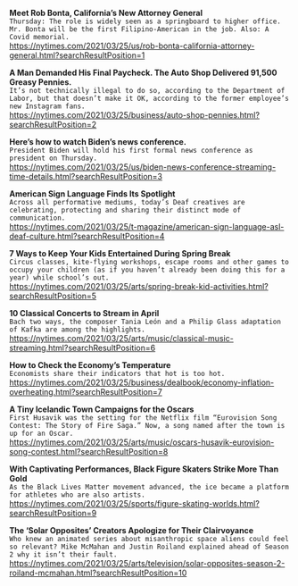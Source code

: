 **Meet Rob Bonta, California’s New Attorney General**\
`Thursday: The role is widely seen as a springboard to higher office. Mr. Bonta will be the first Filipino-American in the job. Also: A Covid memorial.`\
https://nytimes.com/2021/03/25/us/rob-bonta-california-attorney-general.html?searchResultPosition=1

**A Man Demanded His Final Paycheck. The Auto Shop Delivered 91,500 Greasy Pennies.**\
`It’s not technically illegal to do so, according to the Department of Labor, but that doesn’t make it OK, according to the former employee’s new Instagram fans.`\
https://nytimes.com/2021/03/25/business/auto-shop-pennies.html?searchResultPosition=2

**Here’s how to watch Biden’s news conference.**\
`President Biden will hold his first formal news conference as president on Thursday.`\
https://nytimes.com/2021/03/25/us/biden-news-conference-streaming-time-details.html?searchResultPosition=3

**American Sign Language Finds Its Spotlight**\
`Across all performative mediums, today’s Deaf creatives are celebrating, protecting and sharing their distinct mode of communication.`\
https://nytimes.com/2021/03/25/t-magazine/american-sign-language-asl-deaf-culture.html?searchResultPosition=4

**7 Ways to Keep Your Kids Entertained During Spring Break**\
`Circus classes, kite-flying workshops, escape rooms and other games to occupy your children (as if you haven’t already been doing this for a year) while school’s out.`\
https://nytimes.com/2021/03/25/arts/spring-break-kid-activities.html?searchResultPosition=5

**10 Classical Concerts to Stream in April**\
`Bach two ways, the composer Tania León and a Philip Glass adaptation of Kafka are among the highlights.`\
https://nytimes.com/2021/03/25/arts/music/classical-music-streaming.html?searchResultPosition=6

**How to Check the Economy’s Temperature**\
`Economists share their indicators that hot is too hot.`\
https://nytimes.com/2021/03/25/business/dealbook/economy-inflation-overheating.html?searchResultPosition=7

**A Tiny Icelandic Town Campaigns for the Oscars**\
`First Husavik was the setting for the Netflix film “Eurovision Song Contest: The Story of Fire Saga.” Now, a song named after the town is up for an Oscar.`\
https://nytimes.com/2021/03/25/arts/music/oscars-husavik-eurovision-song-contest.html?searchResultPosition=8

**With Captivating Performances, Black Figure Skaters Strike More Than Gold**\
`As the Black Lives Matter movement advanced, the ice became a platform for athletes who are also artists.`\
https://nytimes.com/2021/03/25/sports/figure-skating-worlds.html?searchResultPosition=9

**The ‘Solar Opposites’ Creators Apologize for Their Clairvoyance**\
`Who knew an animated series about misanthropic space aliens could feel so relevant? Mike McMahan and Justin Roiland explained ahead of Season 2 why it isn’t their fault.`\
https://nytimes.com/2021/03/25/arts/television/solar-opposites-season-2-roiland-mcmahan.html?searchResultPosition=10

